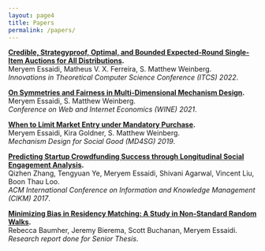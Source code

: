 ```yaml
--- 
layout: page4 
title: Papers
permalink: /papers/ 
--- 
```


**[Credible, Strategyproof, Optimal, and Bounded Expected-Round Single-Item Auctions for All Distributions](https://drops.dagstuhl.de/opus/volltexte/2022/15662/pdf/LIPIcs-ITCS-2022-66.pdf).**
<br /> Meryem Essaidi, Matheus V. X. Ferreira, S. Matthew Weinberg. 
<br/> *Innovations in Theoretical Computer Science Conference (ITCS) 2022*.

**[On Symmetries and Fairness in Multi-Dimensional Mechanism Design](https://link.springer.com/chapter/10.1007/978-3-030-94676-0_4).** 
<br /> Meryem Essaidi, S. Matthew Weinberg. 
<br/> *Conference on Web and Internet Economics (WINE) 2021*.


**[When to Limit Market Entry under Mandatory Purchase](https://arxiv.org/abs/2002.06326).** 
<br /> Meryem Essaidi, Kira Goldner, S. Matthew Weinberg. 
<br/> *Mechanism Design for Social Good (MD4SG) 2019*.


**[Predicting Startup Crowdfunding Success through Longitudinal Social Engagement Analysis](http://www.cis.upenn.edu/~qizhen/cikm17-zhang.pdf).** 
<br /> Qizhen Zhang, Tengyuan Ye, Meryem Essaidi, Shivani Agarwal, Vincent Liu, Boon Thau Loo. 
<br/> *ACM International Conference on Information and Knowledge Management (CIKM) 2017*.


**[Minimizing Bias in Residency Matching: A Study in Non-Standard Random Walks](http://www.seas.upenn.edu/~cse400/CSE400_2015_2016/reports/report_7.pdf).** 
<br/> Rebecca Baumher, Jeremy Bierema, Scott Buchanan, Meryem Essaidi. 
<br/> *Research report done for Senior Thesis*.
